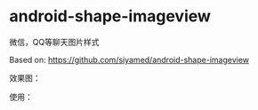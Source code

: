 # android-shape-imageview
微信，QQ等聊天图片样式

Based on: https://github.com/siyamed/android-shape-imageview

效果图：

使用：

